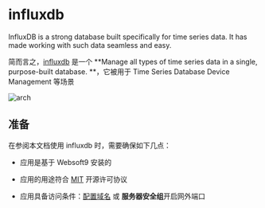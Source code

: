 # influxdb

InfluxDB is a strong database built specifically for time series data. It has made working with such data seamless and easy.

简而言之，[influxdb](https://www.influxdata.com/) 是一个 **Manage all types of time series data in a single, purpose-built database. **，它被用于 Time Series Database Device Management  等场景


![arch](https://libs.websoft9.com/Websoft9/DocsPicture/zh/influxdb/influxdb-gui-websoft9.svg)


## 准备

在参阅本文档使用 influxdb 时，需要确保如下几点：

- 应用是基于 Websoft9 安装的

- 应用的用途符合 [MIT](https://opensource.org/licenses/MIT) 开源许可协议

- 应用具备访问条件：[配置域名](./guide/appsetdomain) 或 **服务器安全组**开启网外端口